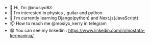 - 👋 Hi, I’m @mosiyo83
- 👀 I’m interested in physics , guitar and python
- 🌱 I’m currently learning Django(python) and Next.js(JavaScript)
- 📫 How to reach me @mosiyo_kerry in telegram
- 😁 You can see my linkedin : https://www.linkedin.com/in/mostafa-kermaninia/
